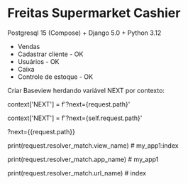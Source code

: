 # Freitas Supermarket Cashier

Postgresql 15 (Compose) + Django 5.0 + Python 3.12

- Vendas
- Cadastrar cliente - OK
- Usuários - OK
- Caixa
- Controle de estoque - OK


Criar Baseview herdando variável NEXT por contexto:

context['NEXT'] = f'?next={request.path}'

context['NEXT'] = f'?next={self.request.path}'

?next={{request.path}}


print(request.resolver_match.view_name) # my_app1:index

print(request.resolver_match.app_name) # my_app1

print(request.resolver_match.url_name) # index
